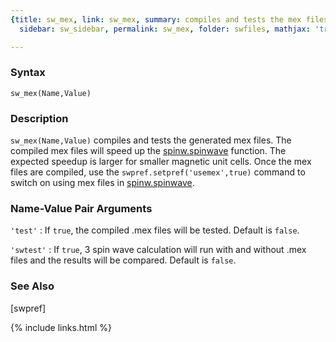 ```yaml
---
{title: sw_mex, link: sw_mex, summary: compiles and tests the mex files, keywords: sample,
  sidebar: sw_sidebar, permalink: sw_mex, folder: swfiles, mathjax: 'true'}

---
```

  
### Syntax
  
`sw_mex(Name,Value)`
  
### Description
  
`sw_mex(Name,Value)` compiles and tests the generated mex files. The
compiled mex files will speed up the [spinw.spinwave](spinw_spinwave) function. The
expected speedup is larger for smaller magnetic unit cells. Once the mex
files are compiled, use the `swpref.setpref('usemex',true)` command to
switch on using mex files in [spinw.spinwave](spinw_spinwave).
  
### Name-Value Pair Arguments
  
`'test'`
: If `true`, the compiled .mex files will be tested. Default is
  `false`.
  
`'swtest'`
: If `true`, 3 spin wave calculation will run with and without .mex
  files and the results will be compared. Default is `false`.
  
### See Also
  
[swpref]
 

{% include links.html %}
